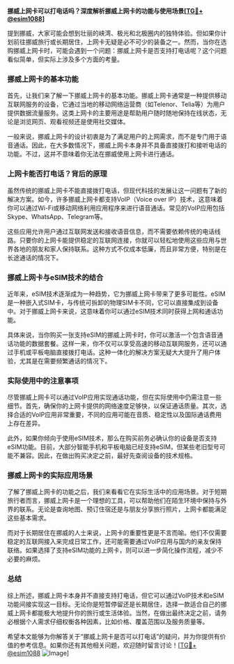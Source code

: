**挪威上网卡可以打电话吗？深度解析挪威上网卡的功能与使用场景[[TG💪+ @esim1088](https://t.me/s/esim1088)]**

提到挪威，大家可能会想到壮丽的峡湾、极光和北极圈内的独特体验。但如果你计划前往挪威旅行或长期居住，上网卡无疑是必不可少的装备之一。然而，当你在选购挪威上网卡时，可能会遇到一个问题：挪威上网卡是否支持打电话呢？这个问题看似简单，但实际上涉及多个方面的考量。

### 挪威上网卡的基本功能

首先，让我们来了解一下挪威上网卡的基本功能。挪威上网卡通常是一种提供移动互联网服务的设备，它通过当地的移动网络运营商（如Telenor、Telia等）为用户提供数据流量服务。这类上网卡的主要用途是帮助用户随时随地保持在线状态，无论是浏览网页、观看视频还是使用社交媒体。

一般来说，挪威上网卡的设计初衷是为了满足用户的上网需求，而不是专门用于语音通话。因此，在大多数情况下，挪威上网卡本身并不具备直接拨打和接听电话的功能。不过，这并不意味着你无法在挪威使用上网卡进行通话。

### 上网卡能否打电话？背后的原理

虽然传统的挪威上网卡不能直接拨打电话，但现代科技的发展让这一问题有了新的解决方案。如今，许多挪威上网卡都支持VoIP（Voice over IP）技术，这意味着你可以通过Wi-Fi或移动网络利用应用程序来进行语音通话。常见的VoIP应用包括Skype、WhatsApp、Telegram等。

这些应用允许用户通过互联网发送和接收语音信息，而不需要依赖传统的电话线路。只要你的上网卡能提供稳定的互联网连接，你就可以轻松地使用这些应用与世界各地的朋友和家人保持联系。这种方式不仅成本低廉，而且非常方便，特别是在长途通话的情况下。

### 挪威上网卡与eSIM技术的结合

近年来，eSIM技术逐渐成为一种趋势，它为挪威上网卡带来了更多可能性。eSIM是一种嵌入式SIM卡，与传统可拆卸的物理SIM卡不同，它可以直接集成到设备中。对于挪威上网卡来说，这意味着你可以通过eSIM技术同时获得上网和通话功能。

具体来说，当你购买一张支持eSIM的挪威上网卡时，你可以激活一个包含语音通话功能的数据套餐。这样一来，你不仅可以享受高速的移动互联网服务，还可以通过手机或平板电脑直接拨打电话。这种一体化的解决方案无疑大大提升了用户体验，尤其是在需要频繁通话的情况下。

### 实际使用中的注意事项

尽管挪威上网卡可以通过VoIP应用实现通话功能，但在实际使用中仍需注意一些细节。首先，确保你的上网卡提供的网络速度足够快，以保证通话质量。其次，选择合适的VoIP应用非常重要，不同的应用可能在音质、稳定性以及国际通话费用上存在差异。

此外，如果你倾向于使用eSIM技术，那么在购买前务必确认你的设备是否支持eSIM功能。目前，大部分智能手机和平板电脑已经支持eSIM，但某些老旧型号可能不兼容。因此，在做出购买决定之前，最好先查阅设备的技术规格。

### 挪威上网卡的实际应用场景

了解了挪威上网卡的功能之后，我们来看看它在实际生活中的应用场景。对于短期旅行者而言，挪威上网卡是一个理想的工具，可以帮助他们在陌生环境中保持与外界的联系。无论是查询地图、预订住宿还是与朋友分享旅行照片，上网卡都能满足这些基本需求。

而对于长期居住在挪威的人士来说，上网卡的重要性更是不言而喻。他们不仅需要稳定的互联网接入来完成日常工作，还可能需要通过VoIP应用与国内的亲友保持联络。如果选择了支持eSIM功能的上网卡，则可以进一步简化操作流程，减少不必要的麻烦。

### 总结

综上所述，挪威上网卡本身并不直接支持打电话，但它可以通过VoIP技术和eSIM功能间接实现这一目标。无论你是短暂停留还是长期居住，选择一款适合自己的挪威上网卡都能极大地提升你的旅行或生活体验。当然，在做出最终决定之前，请务必根据个人需求仔细权衡各种因素，比如价格、覆盖范围以及服务质量等。

希望本文能够为你解答关于“挪威上网卡是否可以打电话”的疑问，并为你提供有价值的参考信息。如果你还有其他相关问题，欢迎随时留言讨论！[[TG💪+ @esim1088](https://t.me/s/esim1088) ![Image](https://i.postimg.cc/4NQfJmqS/Snipaste-2025-05-13-00-14-12.png)]